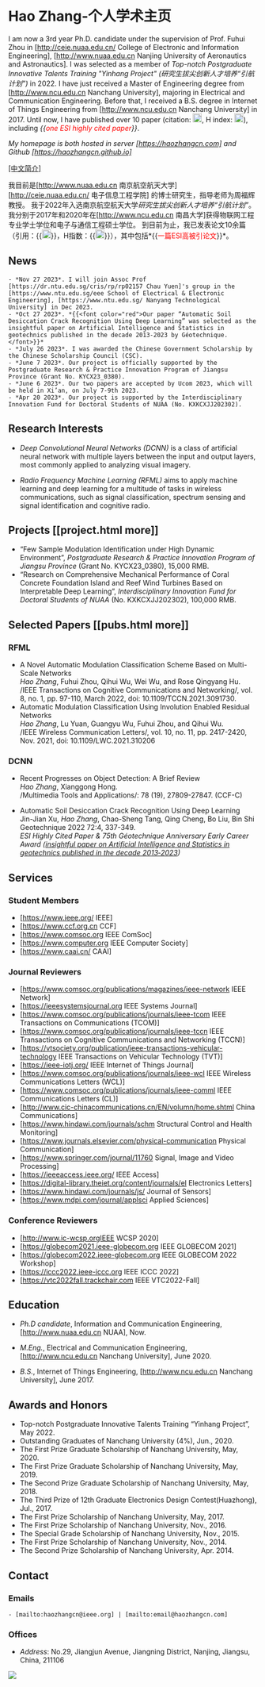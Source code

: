 # Hao Zhang-个人学术主页


I am now a 3rd year Ph.D. candidate under the supervision of Prof. Fuhui Zhou 
in [http://ceie.nuaa.edu.cn/ College of Electronic and Information Engineering], 
[http://www.nuaa.edu.cn Nanjing University of Aeronautics and Astronautics]. 
I was selected as a member of *Top-notch Postgraduate Innovative Talents Training "Yinhang Project" (研究生拔尖创新人才培养“引航计划”)* in 2022. 
I have just received a Master of Engineering degree from [http://www.ncu.edu.cn Nanchang University], 
majoring in Electrical and Communication Engineering. 
Before that, I received a B.S. degree in Internet of Things Engineering from [http://www.ncu.edu.cn Nanchang University] in 2017. 
Until now, I have published over 10 paper (citation: <a href="https://scholar.google.com/citations?user=zs9DkEAAAAAJ" target="_blank"><img src="https://img.shields.io/endpoint?logo=Google%20Scholar&url=https%3A%2F%2Fcdn.jsdelivr.net%2Fgh%2Fhaozhangcn%2Fhaozhangcn.github.io@main%2Fgs%2Fcitation.json&labelColor=f6f6f6&color=9cf&style=flat&label=citations" height="18px"/></a>, H index: <a href="https://scholar.google.com/citations?user=zs9DkEAAAAAJ" target="_blank"><img src="https://img.shields.io/endpoint?logo=Google%20Scholar&url=https%3A%2F%2Fcdn.jsdelivr.net%2Fgh%2Fhaozhangcn%2Fhaozhangcn.github.io@main%2Fgs%2Fh.json&labelColor=f6f6f6&color=9cf&style=flat&label=H-index" height="18px"/></a>), including *{{<font color="red">one ESI highly cited paper</font>}}*.

*My homepage is both hosted in server [https://haozhangcn.com] and Github [https://haozhangcn.github.io]*

<a href="cn_index.html">[中文简介]</a>

我目前是[http://www.nuaa.edu.cn 南京航空航天大学] [http://ceie.nuaa.edu.cn/ 电子信息工程学院] 的博士研究生，指导老师为周福辉教授。
我于2022年入选南京航空航天大学*研究生拔尖创新人才培养“引航计划”*。
我分别于2017年和2020年在[http://www.ncu.edu.cn 南昌大学]获得物联网工程专业学士学位和电子与通信工程硕士学位。
到目前为止，我已发表论文10余篇（引用：{{<a href="https://scholar.google.com/citations?user=zs9DkEAAAAAJ" target="_blank"><img src="https://img.shields.io/endpoint?logo=Google%20Scholar&url=https%3A%2F%2Fcdn.jsdelivr.net%2Fgh%2Fhaozhangcn%2Fhaozhangcn.github.io@main%2Fgs%2Fcitation.json&labelColor=f6f6f6&color=9cf&style=flat&label=citations" height="18px"/></a>}}，H指数：{{<a href="https://scholar.google.com/citations?user=zs9DkEAAAAAJ" target="_blank"><img src="https://img.shields.io/endpoint?logo=Google%20Scholar&url=https%3A%2F%2Fcdn.jsdelivr.net%2Fgh%2Fhaozhangcn%2Fhaozhangcn.github.io@main%2Fgs%2Fh.json&labelColor=f6f6f6&color=9cf&style=flat&label=H-index" height="18px"/></a>}}），其中包括*{{<font color="red">一篇ESI高被引论文</font>}}*。


## News

~~~
- *Nov 27 2023*. I will join Assoc Prof [https://dr.ntu.edu.sg/cris/rp/rp02157 Chau Yuen]'s group in the [https://www.ntu.edu.sg/eee School of Electrical & Electronic Engineering], [https://www.ntu.edu.sg/ Nanyang Technological University] in Dec 2023.
- *Oct 27 2023*. *{{<font color="red">Our paper “Automatic Soil Desiccation Crack Recognition Using Deep Learning” was selected as the insightful paper on Artificial Intelligence and Statistics in geotechnics published in the decade 2013‑2023 by Géotechnique.</font>}}* 
- *July 26 2023*. I was awarded the Chinese Government Scholarship by the Chinese Scholarship Council (CSC).
- *June 7 2023*. Our project is officially supported by the Postgraduate Research & Practice Innovation Program of Jiangsu Province (Grant No. KYCX23_0380).
- *June 6 2023*. Our two papers are accepted by Ucom 2023, which will be held in Xi’an, on July 7-9th 2023.
- *Apr 20 2023*. Our project is supported by the Interdisciplinary Innovation Fund for Doctoral Students of NUAA (No. KXKCXJJ202302).
~~~


## Research Interests

- *Deep Convolutional Neural Networks (DCNN)* is a class of artificial neural network with multiple layers between the input and output layers, most commonly applied to analyzing visual imagery.

- *Radio Frequency Machine Learning (RFML)* aims to apply machine learning and deep learning for a multitude of tasks in wireless communications, such as signal classification, spectrum sensing and signal identification and cognitive radio.

## Projects \[[project.html more]\]
- “Few Sample Modulation Identification under High Dynamic Environment”, *Postgraduate Research & Practice Innovation Program of Jiangsu Province* (Grant No. KYCX23_0380), 15,000 RMB.
- “Research on Comprehensive Mechanical Performance of Coral Concrete Foundation Island and Reef Wind Turbines Based on Interpretable Deep Learning”, *Interdisciplinary Innovation Fund for Doctoral Students of NUAA* (No. KXKCXJJ202302), 100,000 RMB.



## Selected Papers \[[pubs.html more]\]

### RFML
- A Novel Automatic Modulation Classification Scheme Based on Multi-Scale Networks<br>
  *Hao Zhang*, Fuhui Zhou, Qihui Wu, Wei Wu, and Rose Qingyang Hu.<br>
  /IEEE Transactions on Cognitive Communications and Networking/, vol. 8, no. 1, pp. 97-110, March 2022, doi: 10.1109/TCCN.2021.3091730.
- Automatic Modulation Classification Using Involution Enabled Residual Networks<br>
  *Hao Zhang*, Lu Yuan, Guangyu Wu, Fuhui Zhou, and Qihui Wu.<br>
  /IEEE Wireless Communication Letters/, vol. 10, no. 11, pp. 2417-2420, Nov. 2021, doi: 10.1109/LWC.2021.310206

### DCNN
- Recent Progresses on Object Detection: A Brief Review<br>
  *Hao Zhang*, Xianggong Hong.<br>
  /Multimedia Tools and Applications/: 78 (19), 27809-27847. (CCF-C)

- Automatic Soil Desiccation Crack Recognition Using Deep Learning<br>
  Jin-Jian Xu, *Hao Zhang*, Chao-Sheng Tang, Qing Cheng, Bo Liu, Bin Shi<br>
  Geotechnique 2022 72:4, 337-349.<br>
  *ESI Highly Cited Paper & 75th Géotechnique Anniversary Early Career Award ([insightful paper on Artificial Intelligence and Statistics in geotechnics published in the decade 2013‑2023](https://www.icevirtuallibrary.com/page/ice-news/geot75anniversaryprogramme))*


## Services
### Student Members
- [https://www.ieee.org/ IEEE]
- [https://www.ccf.org.cn CCF]
- [https://www.comsoc.org IEEE ComSoc]
- [https://www.computer.org IEEE Computer Society]
- [https://www.caai.cn/ CAAI]

### Journal Reviewers
- [https://www.comsoc.org/publications/magazines/ieee-network IEEE Network]
- [https://ieeesystemsjournal.org IEEE Systems Journal] 
- [https://www.comsoc.org/publications/journals/ieee-tcom IEEE Transactions on Communications (TCOM)] 
- [https://www.comsoc.org/publications/journals/ieee-tccn IEEE Transactions on Cognitive Communications and Networking (TCCN)] 
- [https://vtsociety.org/publication/ieee-transactions-vehicular-technology IEEE Transactions on Vehicular Technology (TVT)] 
- [https://ieee-iotj.org/ IEEE Internet of Things Journal] 
- [https://www.comsoc.org/publications/journals/ieee-wcl IEEE Wireless Communications Letters (WCL)]
- [https://www.comsoc.org/publications/journals/ieee-comml IEEE Communications Letters (CL)] 
- [http://www.cic-chinacommunications.cn/EN/volumn/home.shtml China Communications]
- [https://www.hindawi.com/journals/schm Structural Control and Health Monitoring]
- [https://www.journals.elsevier.com/physical-communication Physical Communication] 
- [https://www.springer.com/journal/11760 Signal, Image and Video Processing] 
- [https://ieeeaccess.ieee.org/ IEEE Access]
- [https://digital-library.theiet.org/content/journals/el Electronics Letters] 
- [https://www.hindawi.com/journals/js/ Journal of Sensors] 
- [https://www.mdpi.com/journal/applsci Applied Sciences]

### Conference Reviewers
- [http://www.ic-wcsp.orgIEEE WCSP 2020]
- [https://globecom2021.ieee-globecom.org IEEE GLOBECOM 2021] 
- [https://globecom2022.ieee-globecom.org IEEE GLOBECOM 2022 Workshop] 
- [https://iccc2022.ieee-iccc.org IEEE ICCC 2022] 
- [https://vtc2022fall.trackchair.com IEEE VTC2022-Fall]

## Education
- *Ph.D candidate*, Information and Communication Engineering, [http://www.nuaa.edu.cn NUAA], Now.

- *M.Eng.*, Electrical and Communication Engineering, [http://www.ncu.edu.cn Nanchang University], June 2020.

- *B.S.*, Internet of Things Engineering, [http://www.ncu.edu.cn Nanchang University], June 2017.

## Awards and Honors
- Top-notch Postgraduate Innovative Talents Training “Yinhang Project”, May 2022.
- Outstanding Graduates of Nanchang University (4%), Jun., 2020.
- The First Prize Graduate Scholarship of Nanchang University, May, 2020.
- The First Prize Graduate Scholarship of Nanchang University, May, 2019.
- The Second Prize Graduate Scholarship of Nanchang University, May, 2018.
- The Third Prize of 12th Graduate Electronics Design Contest(Huazhong), Jul., 2017.
- The First Prize Scholarship of Nanchang University, May, 2017.
- The First Prize Scholarship of Nanchang University, Nov., 2016.
- The Special Grade Scholarship of Nanchang University, Nov., 2015.
- The First Prize Scholarship of Nanchang University, Nov., 2014.
- The Second Prize Scholarship of Nanchang University, Apr. 2014.

## Contact
### Emails 
    - [mailto:haozhangcn@ieee.org] | [mailto:email@haozhangcn.com] 

### Offices
- *Address*: No.29, Jiangjun Avenue, Jiangning District, Nanjing, Jiangsu, China, 211106



<a href="https://clustrmaps.com/site/1bau5" title="Visit tracker"><img src="//www.clustrmaps.com/map_v2.png?d=kYcJGti-gQUTsq9jbpOdRdc76iwwRnqebOil_yHkiUI&cl=ffffff"></a>